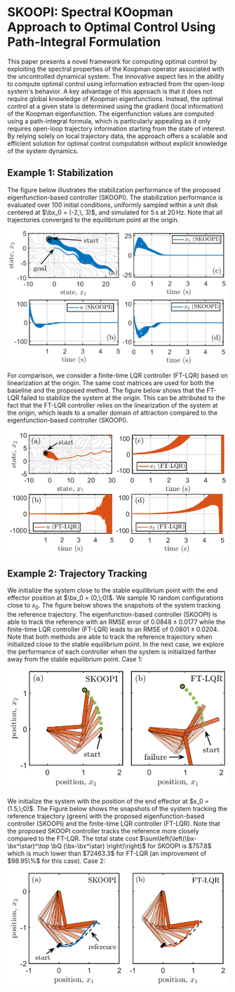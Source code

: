 # SKOOPI: Spectral KOopman Approach to Optimal Control Using Path-Integral Formulation

This paper presents a novel framework for computing optimal control by exploiting the spectral properties of the Koopman operator associated with the uncontrolled dynamical system. The innovative aspect lies in the ability to compute optimal control using information extracted from the open-loop system's behavior. A key advantage of this approach is that it does not require global knowledge of Koopman eigenfunctions. Instead, the optimal control at a given state is determined using the gradient (local information) of the Koopman eigenfunction. The eigenfunction values are computed using a path-integral formula, which is particularly appealing as it only requires open-loop trajectory information starting from the state of interest. By relying solely on local trajectory data, the approach offers a scalable and efficient solution for optimal control computation without explicit knowledge of the system dynamics. 



## Example 1: Stabilization

The figure below illustrates the stabilization performance of the proposed eigenfunction-based controller (SKOOPI). The stabilization performance is evaluated over 100 initial conditions, uniformly sampled within a unit disk centered at $\bx_0 = (-2,\, 3)$, and simulated for $5\,\mathrm{s}$ at $20\,\mathrm{Hz}$. Note that all trajectories converged to the equilibrium point at the origin.
<p align="center">
<img src="Figures/ACC/example1_SKOOPI.png" width="500">
</p>
For comparison, we consider a finite-time LQR controller (FT-LQR) based on linearization at the origin. The same cost matrices are used for both the baseline and the proposed method. The figure below shows that the FT-LQR failed to stabilize the system at the origin. This can be attributed to the fact that the FT-LQR controller relies on the linearization of the system at the origin, which leads to a smaller domain of attraction compared to the eigenfunction-based controller (SKOOPI).
<p align="center">
<img src="Figures/ACC/example1_LQR.png" width="500">
</p>

## Example 2: Trajectory Tracking
We initialize the system close to the stable equilibrium point with the end effector position at $\bx_0 = (0,\;0)$. We sample 10 random configurations close to $x_0$. The figure below shows the snapshots of the system tracking the reference trajectory. The eigenfunction-based controller (SKOOPI) is able to track the reference with an RMSE error of $0.0848 \pm 0.0177$ while the finite-time LQR controller (FT-LQR) leads to an RMSE of $0.0801 \pm 0.0204$. Note that both methods are able to track the reference trajectory when initialized close to the stable equilibrium point. In the next case, we explore the performance of each controller when the system is initialized farther away from the stable equilibrium point.
Case 1:
<p align="center">
<img src="Figures/ACC/example2_comparison.png" width="500">
</p>
We initialize the system with the position of the end effector at $x_0 = (1.5,\;0)$. The Figure below shows the snapshots of the system tracking the reference trajectory (green) with the proposed eigenfunction-based controller (SKOOPI) and the finite-time LQR controller (FT-LQR). Note that the proposed SKOOPI controller tracks the reference more closely compared to the FT-LQR. The total state cost $\sum\left(\left(\bx-\bx^\star)^\top \bQ (\bx-\bx^\star) \right)\right)$ for SKOOPI is $757.8$ which is much lower than $72463.3$ for FT-LQR (an improvement of $98.95\%$ for this case).
Case 2:
<p align="center">
<img src="Figures/ACC/example2_comparison2.png" width="500">
</p>
